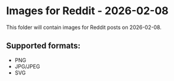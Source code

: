 # Images for Reddit - 2026-02-08

This folder will contain images for Reddit posts on 2026-02-08.

## Supported formats:
- PNG
- JPG/JPEG
- SVG
